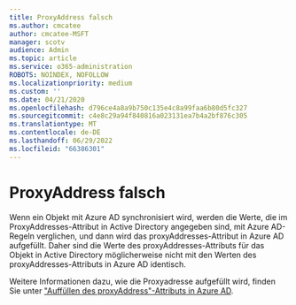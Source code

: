 ```yaml
---
title: ProxyAddress falsch
ms.author: cmcatee
author: cmcatee-MSFT
manager: scotv
audience: Admin
ms.topic: article
ms.service: o365-administration
ROBOTS: NOINDEX, NOFOLLOW
ms.localizationpriority: medium
ms.custom: ''
ms.date: 04/21/2020
ms.openlocfilehash: d796ce4a8a9b750c135e4c8a99faa6b80d5fc327
ms.sourcegitcommit: c4e8c29a94f840816a023131ea7b4a2bf876c305
ms.translationtype: MT
ms.contentlocale: de-DE
ms.lasthandoff: 06/29/2022
ms.locfileid: "66386301"
---
```

# <a name="proxyaddress-incorrect"></a>ProxyAddress falsch

Wenn ein Objekt mit Azure AD synchronisiert wird, werden die Werte, die im ProxyAddresses-Attribut in Active Directory angegeben sind, mit Azure AD-Regeln verglichen, und dann wird das proxyAddresses-Attribut in Azure AD aufgefüllt. Daher sind die Werte des proxyAddresses-Attributs für das Objekt in Active Directory möglicherweise nicht mit den Werten des proxyAddresses-Attributs in Azure AD identisch.
  
Weitere Informationen dazu, wie die Proxyadresse aufgefüllt wird, finden Sie unter ["Auffüllen des proxyAddress"-Attributs in Azure AD](https://support.microsoft.com/help/3190357/how-the-proxyaddresses-attribute-is-populated-in-azure-ad).
  

